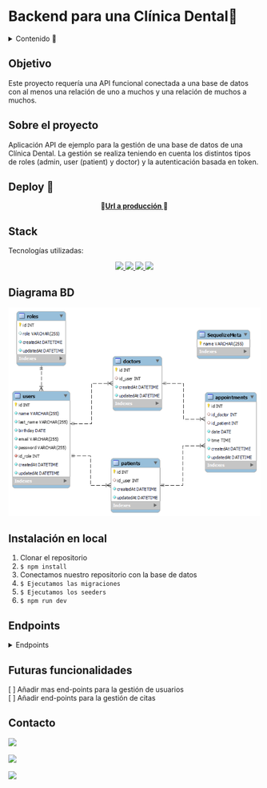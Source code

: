 # Backend para una Clínica Dental🦷

<details>
  <summary>Contenido 📝</summary>
  <ol>
    <li><a href="#objetivo">Objetivo</a></li>
    <li><a href="#sobre-el-proyecto">Sobre el proyecto</a></li>
    <li><a href="#deploy-🚀">Deploy</a></li>
    <li><a href="#stack">Stack</a></li>
    <li><a href="#diagrama-bd">Diagrama</a></li>
    <li><a href="#instalación-en-local">Instalación</a></li>
    <li><a href="#endpoints">Endpoints</a></li>
    <li><a href="#futuras-funcionalidades">Futuras funcionalidades</a></li>
    <li><a href="#contribuciones">Contribuciones</a></li>
    <li><a href="#contacto">Contacto</a></li>
  </ol>
</details>

## Objetivo

Este proyecto requería una API funcional conectada a una base de datos con al menos una relación de uno a muchos y una relación de muchos a muchos.

## Sobre el proyecto

Aplicación API de ejemplo para la gestión de una base de datos de una Clínica Dental. La gestión se realiza teniendo en cuenta los distintos tipos de roles (admin, user (patient) y doctor) y la autenticación basada en token.

## Deploy 🚀

<div align="center">
    🦷<a href="https://www.google.com"><strong>Url a producción </strong></a>🦷
</div>

## Stack

Tecnologías utilizadas:

<div align="center">
<a href="https://sequelize.org/">
    <img src= "https://img.shields.io/badge/sequelize-323330?style=for-the-badge&logo=sequelize&logoColor=white"/>
</a>
<a href="https://www.expressjs.com/">
    <img src= "https://img.shields.io/badge/express.js-%23404d59.svg?style=for-the-badge&logo=express&logoColor=%2361DAFB"/>
</a>
<a href="https://nodejs.org/es/">
    <img src= "https://img.shields.io/badge/node.js-026E00?style=for-the-badge&logo=node.js&logoColor=white"/>
</a>
<a href="https://developer.mozilla.org/es/docs/Web/JavaScript">
    <img src= "https://img.shields.io/badge/javascipt-EFD81D?style=for-the-badge&logo=javascript&logoColor=black"/>
</a>
 </div>

## Diagrama BD

!['images-dentalClinic'](public/images/dentalClinic.png)

## Instalación en local

1. Clonar el repositorio
2. `$ npm install`
3. Conectamos nuestro repositorio con la base de datos
4. `$ Ejecutamos las migraciones`
5. `$ Ejecutamos los seeders`
6. `$ npm run dev`

## Endpoints

<details>
<summary>Endpoints</summary>

- AUTH

  - Registrar

        POST http://localhost:3000/auth/register

  body:

  ```js
      {
          "name" : "Bob",
          "last_name": "Cooper",
          "email": "bob@cooper.com",
          "birthday": "2002-02-02",
          "password": "12345678",
      }
  ```

  - Login

        POST http://localhost:3000/auth/login

  body:

  ```js
      {
          "email": "bob@cooper.com",
          "password": "12345678"
      }
  ```

- ADMIN

  - Obtener todos los usuarios

        GET http://localhost:3000/api/admin/users

  - Obtener user por id

        GET http://localhost:3000/api/admin/users/:id

  - Obtener todos los pacientes

        GET http://localhost:3000/api/admin/users/patients

  - Obtener todos los doctores

        GET http://localhost:3000/api/admin/users/doctors

  - Actualizar perfil de paciente

        PUT http://localhost:3000/api/admin/update/users/:id

  body:

  ```js
      {
          "last_name": "Brown",
          "birthday": "2000-01-01",
          "password": "12345678"
      }
  ```

  - Eliminar appointment

        DELETE http://localhost:3000/api/admin/delete/appointment

- USER

  - Obtener perfil

        GET http://localhost:3000/api/users/profile

  - Obtener appointment

        GET http://localhost:3000/api/users/appointments

  - Actualizar perfil

        PUT http://localhost:3000/api/users/update

  body:

  ```js
        {
            "name": "Alice",
            "birthday": "1996-02-19",
            "password": "12345678"
        }
  ```

  - Crear appointment

        PUT http://localhost:3000/api/users/create/appointment

  body:

  ```js
       {
            "id_doctor": 2,
            "date": "2023-06-30",
            "time": "10:00"
       }
  ```

  - Editar appointment

        PUT http://localhost:3000/api/users/update/appointment/:id

    body:

    ```js
        {
            "time": "15:30",
        }
    ```

  - Eliminar appointment

        DELETE http://localhost:3000/api/users/delete

- DOCTOR

  - Obtener todos los pacientes

        GET http://localhost:3000/api/users/doctor/patients

  - Obtener todos los appointments

        GET http://localhost:3000/api/users/doctor/appointments

  - Obtener perfil

        GET http://localhost:3000/api/users/doctor/profile

</details>

## Futuras funcionalidades

[ ] Añadir mas end-points para la gestión de usuarios  
[ ] Añadir end-points para la gestión de citas

## Contacto

<a href="https://github.com/kymm14" target="_blank"><img src="https://img.shields.io/badge/github-24292F?style=for-the-badge&logo=github&logoColor=orange" target="_blank"></a>

<a href="mailto:yonetzymm@gmail.com"><img src="https://img.shields.io/badge/Gmail-D14836?style=for-the-badge&logo=gmail&logoColor=white"></a>

<a href="https://www.linkedin.com/in/yonetzy-moreno/" target="_blank"><img src="https://img.shields.io/badge/-LinkedIn-%230077B5?style=for-the-badge&logo=linkedin&logoColor=white" target="_blank"></a>

</p>
